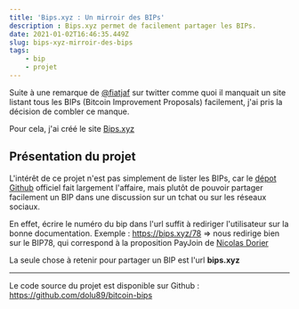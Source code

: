 ```yaml
---
title: 'Bips.xyz : Un mirroir des BIPs'
description : Bips.xyz permet de facilement partager les BIPs.
date: 2021-01-02T16:46:35.449Z
slug: bips-xyz-mirroir-des-bips
tags:
    - bip
    - projet
---
```


Suite à une remarque de [@fiatjaf](https://twitter.com/fiatjaf/status/1339766471866630147) sur twitter comme quoi il manquait un site listant tous les BIPs (Bitcoin Improvement Proposals) facilement, j'ai pris la décision de combler ce manque.

Pour cela, j'ai créé le site [Bips.xyz](https://bips.xyz)

## Présentation du projet

L'intérêt de ce projet n'est pas simplement de lister les BIPs, car le [dépot Github](https://github.com/bitcoin/bips) officiel fait largement l'affaire, mais plutôt de pouvoir partager facilement un BIP dans une discussion sur un tchat ou sur les réseaux sociaux.

En effet, écrire le numéro du bip dans l'url suffit à rediriger l'utilisateur sur la bonne documentation.
Exemple : https://bips.xyz/78 => nous redirige bien sur le BIP78, qui correspond à la proposition PayJoin de [Nicolas Dorier](https://twitter.com/NicolasDorier)

La seule chose à retenir pour partager un BIP est l'url **bips.xyz**

---

Le code source du projet est disponible sur Github : https://github.com/dolu89/bitcoin-bips